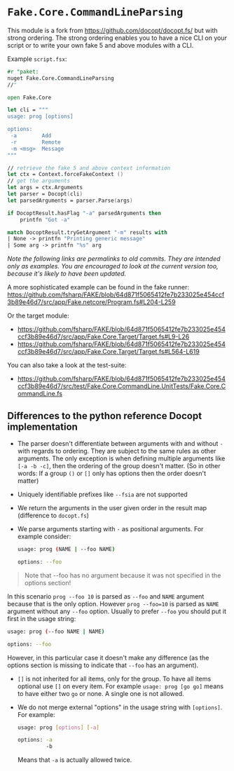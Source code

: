 # `Fake.Core.CommandLineParsing`

This module is a fork from https://github.com/docopt/docopt.fs/ but with strong ordering.
The strong ordering enables you to have a nice CLI on your script or to write your own fake 5 and above modules with a CLI.

Example `script.fsx`:

```fsharp
#r "paket:
nuget Fake.Core.CommandLineParsing
//"

open Fake.Core

let cli = """
usage: prog [options]

options:
 -a        Add
 -r        Remote
 -m <msg>  Message
"""

// retrieve the fake 5 and above context information
let ctx = Context.forceFakeContext ()
// get the arguments
let args = ctx.Arguments
let parser = Docopt(cli)
let parsedArguments = parser.Parse(args)

if DocoptResult.hasFlag "-a" parsedArguments then
    printfn "Got -a"

match DocoptResult.tryGetArgument "-m" results with
| None -> printfn "Printing generic message"
| Some arg -> printfn "%s" arg
```

*Note the following links are permalinks to old commits. They are intended only as examples. You are encouraged to look at the current version too, because it's likely to have been updated.*

A more sophisticated example can be found in the fake runner: https://github.com/fsharp/FAKE/blob/64d871f5065412fe7b233025e454ccf3b89e46d7/src/app/Fake.netcore/Program.fs#L204-L259

Or the target module:

- https://github.com/fsharp/FAKE/blob/64d871f5065412fe7b233025e454ccf3b89e46d7/src/app/Fake.Core.Target/Target.fs#L9-L26
- https://github.com/fsharp/FAKE/blob/64d871f5065412fe7b233025e454ccf3b89e46d7/src/app/Fake.Core.Target/Target.fs#L564-L619

You can also take a look at the test-suite:

- https://github.com/fsharp/FAKE/blob/64d871f5065412fe7b233025e454ccf3b89e46d7/src/test/Fake.Core.CommandLine.UnitTests/Fake.Core.CommandLine.fs

## Differences to the python reference Docopt implementation

- The parser doesn't differentiate between arguments with and without `-` with regards to ordering. They are subject to the same rules as other arguments. The only exception is when defining multiple arguments like `[-a -b -c]`, then the ordering of the group doesn't matter.
 (So in other words: If a group `()` or `[]` only has options then the order doesn't matter)
- Uniquely identifiable prefixes like `--fsia` are not supported
- We return the arguments in the user given order in the result map (difference to `docopt.fs`)
- We parse arguments starting with `-` as positional arguments. For example consider:

  ```bash
  usage: prog (NAME | --foo NAME)
  
  options: --foo
  ```

> Note that --foo has no argument because it was not specified in the options section!
    
  In this scenario `prog --foo 10` is parsed as `--foo` and `NAME` argument because that is the only   option. However `prog --foo=10` is parsed as `NAME` argument without any `--foo` option. Usually to   prefer `--foo` you should put it first in the usage string:
  
  ```bash
  usage: prog (--foo NAME | NAME)
  
  options: --foo
  ```
  
  However, in this particular case it doesn't make any difference (as the options section is missing to indicate that `--foo` has an argument).

- `[]` is not inherited for all items, only for the group. To have all items optional use `[]` on every item. For example `usage: prog [go go]` means to have either two `go` or none. A single one is not allowed.
- We do not merge external "options" in the usage string with `[options]`. For example:

  ```bash
  usage: prog [options] [-a]
  
  options: -a
           -b
  ```
  
  Means that `-a` is actually allowed twice.
